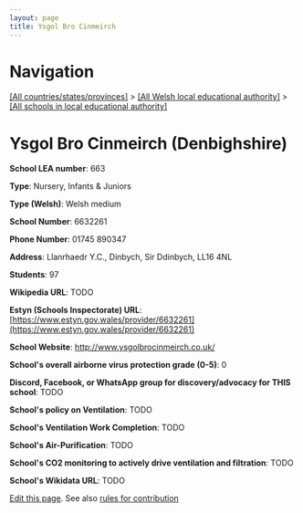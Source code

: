 ```yaml
---
layout: page
title: Ysgol Bro Cinmeirch
---
```

# Navigation

[[All countries/states/provinces]](../../..) > [[All Welsh local educational authority]](../..) > [[All schools in local educational authority]](..)

# Ysgol Bro Cinmeirch (Denbighshire)

**School LEA number**: 663

**Type**: Nursery, Infants & Juniors

**Type (Welsh)**: Welsh medium

**School Number**: 6632261

**Phone Number**: 01745 890347

**Address**: Llanrhaedr Y.C., Dinbych, Sir Ddinbych, LL16 4NL

**Students**: 97

**Wikipedia URL**: TODO

**Estyn (Schools Inspectorate) URL**: [https://www.estyn.gov.wales/provider/6632261](https://www.estyn.gov.wales/provider/6632261)

**School Website**: http://www.ysgolbrocinmeirch.co.uk/

**School's overall airborne virus protection grade (0-5)**: 0

**Discord, Facebook, or WhatsApp group for discovery/advocacy for THIS school**: TODO

**School's policy on Ventilation**: TODO

**School's Ventilation Work Completion**: TODO

**School's Air-Purification**: TODO

**School's CO2 monitoring to actively drive ventilation and filtration**: TODO

**School's Wikidata URL**: TODO




[Edit this page](https://github.com/ventilate-schools/Wales/edit/prif/./Denbighshire/Ysgol_Bro_Cinmeirch.md). See also [rules for contribution](../../../contribution-rules/)
